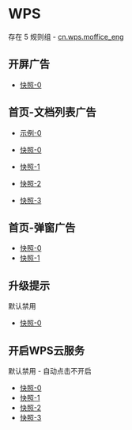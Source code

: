 # WPS

存在 5 规则组 - [cn.wps.moffice_eng](/src/apps/cn.wps.moffice_eng.ts)

## 开屏广告

- [快照-0](https://i.gkd.li/import/13188596)

## 首页-文档列表广告

- [示例-0](https://github.com/gkd-kit/subscription/assets/38517192/57787554-0443-4bc0-9f29-1759aae07b9b)

- [快照-0](https://i.gkd.li/import/12505350)
- [快照-1](https://i.gkd.li/import/12505286)
- [快照-2](https://i.gkd.li/import/12505365)
- [快照-3](https://i.gkd.li/import/13259090)

## 首页-弹窗广告

- [快照-0](https://i.gkd.li/import/13259097)
- [快照-1](https://i.gkd.li/import/12882712)

## 升级提示

默认禁用

- [快照-0](https://i.gkd.li/import/12882371)

## 开启WPS云服务

默认禁用 - 自动点击不开启

- [快照-0](https://i.gkd.li/import/12882536)
- [快照-1](https://i.gkd.li/import/12882610)
- [快照-2](https://i.gkd.li/import/12882678)
- [快照-3](https://i.gkd.li/import/12882554)

